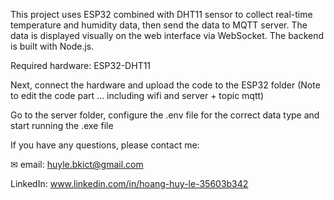 This project uses ESP32 combined with DHT11 sensor to collect real-time temperature and humidity data, then send the data to MQTT server. The data is displayed visually on the web interface via WebSocket. The backend is built with Node.js.

Required hardware: ESP32-DHT11

Next, connect the hardware and upload the code to the ESP32 folder (Note to edit the code part ... including wifi and server + topic mqtt)

Go to the server folder, configure the .env file for the correct data type and start running the .exe file

If you have any questions, please contact me:

✉ email: huyle.bkict@gmail.com

LinkedIn: www.linkedin.com/in/hoang-huy-le-35603b342
